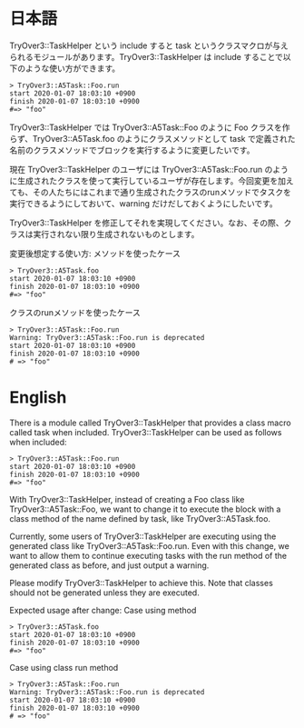 # 日本語

TryOver3::TaskHelper という include すると task というクラスマクロが与えられるモジュールがあります。TryOver3::TaskHelper は include することで以下のような使い方ができます。

```
> TryOver3::A5Task::Foo.run
start 2020-01-07 18:03:10 +0900
finish 2020-01-07 18:03:10 +0900
#=> "foo"
```

TryOver3::TaskHelper では TryOver3::A5Task::Foo のように Foo クラスを作らず、TryOver3::A5Task.foo のようにクラスメソッドとして task で定義された名前のクラスメソッドでブロックを実行するように変更したいです。

現在 TryOver3::TaskHelper のユーザには TryOver3::A5Task::Foo.run のように生成されたクラスを使って実行しているユーザが存在します。今回変更を加えても、その人たちにはこれまで通り生成されたクラスのrunメソッドでタスクを実行できるようにしておいて、warning だけだしておくようにしたいです。

TryOver3::TaskHelper を修正してそれを実現してください。なお、その際、クラスは実行されない限り生成されないものとします。


変更後想定する使い方: メソッドを使ったケース

```
> TryOver3::A5Task.foo
start 2020-01-07 18:03:10 +0900
finish 2020-01-07 18:03:10 +0900
#=> "foo"
```

クラスのrunメソッドを使ったケース

```
> TryOver3::A5Task::Foo.run
Warning: TryOver3::A5Task::Foo.run is deprecated
start 2020-01-07 18:03:10 +0900
finish 2020-01-07 18:03:10 +0900
# => "foo"
```

# English

There is a module called TryOver3::TaskHelper that provides a class macro called task when included. TryOver3::TaskHelper can be used as follows when included:

```
> TryOver3::A5Task::Foo.run
start 2020-01-07 18:03:10 +0900
finish 2020-01-07 18:03:10 +0900
#=> "foo"
```

With TryOver3::TaskHelper, instead of creating a Foo class like TryOver3::A5Task::Foo, we want to change it to execute the block with a class method of the name defined by task, like TryOver3::A5Task.foo.

Currently, some users of TryOver3::TaskHelper are executing using the generated class like TryOver3::A5Task::Foo.run. Even with this change, we want to allow them to continue executing tasks with the run method of the generated class as before, and just output a warning.

Please modify TryOver3::TaskHelper to achieve this. Note that classes should not be generated unless they are executed.


Expected usage after change: Case using method

```
> TryOver3::A5Task.foo
start 2020-01-07 18:03:10 +0900
finish 2020-01-07 18:03:10 +0900
#=> "foo"
```

Case using class run method

```
> TryOver3::A5Task::Foo.run
Warning: TryOver3::A5Task::Foo.run is deprecated
start 2020-01-07 18:03:10 +0900
finish 2020-01-07 18:03:10 +0900
# => "foo"
```